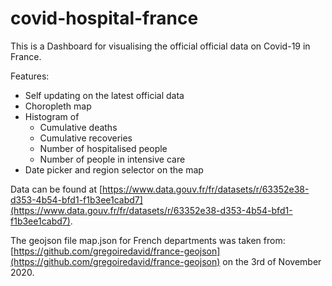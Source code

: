 # covid-hospital-france

This is a Dashboard for visualising the official official data on Covid-19 in France.

Features:
* Self updating on the latest official data
* Choropleth map
* Histogram of
    * Cumulative deaths
    * Cumulative recoveries
    * Number of hospitalised people
    * Number of people in intensive care
* Date picker and region selector on the map

Data can be found at [https://www.data.gouv.fr/fr/datasets/r/63352e38-d353-4b54-bfd1-f1b3ee1cabd7](https://www.data.gouv.fr/fr/datasets/r/63352e38-d353-4b54-bfd1-f1b3ee1cabd7).

The geojson file map.json for French departments was taken from:
[https://github.com/gregoiredavid/france-geojson](https://github.com/gregoiredavid/france-geojson) on the 3rd of November 2020.
